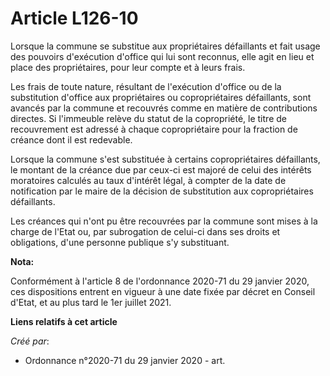 # Article L126-10

Lorsque la commune se substitue aux propriétaires défaillants et fait usage des pouvoirs d'exécution d'office qui lui sont
reconnus, elle agit en lieu et place des propriétaires, pour leur compte et à leurs frais.

Les frais de toute nature, résultant de l'exécution d'office ou de la substitution d'office aux propriétaires ou
copropriétaires défaillants, sont avancés par la commune et recouvrés comme en matière de contributions directes. Si
l'immeuble relève du statut de la copropriété, le titre de recouvrement est adressé à chaque copropriétaire pour la fraction
de créance dont il est redevable.

Lorsque la commune s'est substituée à certains copropriétaires défaillants, le montant de la créance due par ceux-ci est
majoré de celui des intérêts moratoires calculés au taux d'intérêt légal, à compter de la date de notification par le maire
de la décision de substitution aux copropriétaires défaillants.

Les créances qui n'ont pu être recouvrées par la commune sont mises à la charge de l'Etat ou, par subrogation de celui-ci
dans ses droits et obligations, d'une personne publique s'y substituant.

**Nota:**

Conformément à l'article 8 de l'ordonnance 2020-71 du 29 janvier 2020, ces dispositions entrent en vigueur à une date fixée
par décret en Conseil d'Etat, et au plus tard le 1er juillet 2021.

**Liens relatifs à cet article**

_Créé par_:

  - Ordonnance n°2020-71 du 29 janvier 2020 - art.
